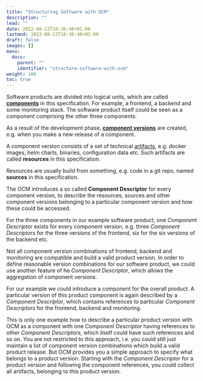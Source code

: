```yaml
---
title: "Structuring Software with OCM"
description: ""
lead: ""
date: 2022-08-12T10:36:48+01:00
lastmod: 2022-08-12T10:36:48+01:00
draft: false
images: []
menu:
  docs:
    parent: ""
    identifier: "structure-software-with-ocm"
weight: 100
toc: true
---
```

Software products are divided into logical units, which are called
[**components**](https://github.com/open-component-model/ocm-spec/tree/main/doc/specification/elements#components) in this
specification. For example, a frontend, a backend and some
monitoring stack. The software product itself could be seen as a
component comprising the other three components.

As a result of the development phase, [**component versions**](https://github.com/open-component-model/ocm-spec/blob/main/doc/specification/elements/README.md#component-versions)
are created, e.g. when you make a new release of a component.

A component version consists of a set of technical [artifacts](https://github.com/open-component-model/ocm-spec/blob/main/doc/specification/elements/README.md#artifacts),
e.g. docker images, helm charts, binaries, configuration data etc.
Such artifacts are called **resources** in this specification.

Resources are usually build from something, e.g. code in a git repo,
named **sources** in this specification.

The OCM introduces a so called **Component Descriptor** for every
component version, to describe the resources, sources and other
component versions belonging to a particular component version and
how these could be accessed.

For the three components in our example software product,
one *Component Descriptor* exists for every component version,
e.g. three *Component Descriptors* for the three versions of the frontend,
six for the six versions of the backend etc.

Not all component version combinations of frontend, backend and monitoring are
compatible and build a valid product version. In order to define reasonable
version combinations for our software product, we could use another feature of
he *Component Descriptor*, which allows the aggregation of component versions.

For our example we could introduce a component for the overall product.
A particular version of this product component is again described by a
*Component Descriptor*, which contains references to particular
*Component Descriptors* for the frontend, backend and monitoring.

This is only one example how to describe a particular product version with OCM as a component with one *Component Descriptor* having references to other *Component Descriptors*, which itself could have such references and so on. You are not restricted to this approach, i.e. you could still just maintain a list of component version combinations which build a valid product release. But OCM provides you a simple approach to specify what belongs to a product version. Starting with the *Component Descriptor* for a product version and following the component references, you could collect all artifacts, belonging to this product version.
